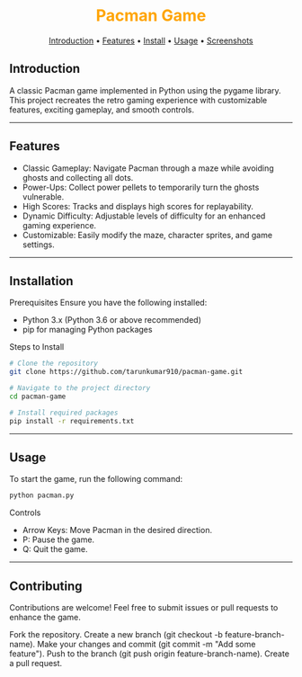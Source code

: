<div align="center"> <h1 style="font-weight: bold; color: orange;">Pacman Game</h1> </div> <p align="center"> <a href="#introduction">Introduction</a> • <a href="#features">Features</a> • <a href="#installation">Install</a> • <a href="#usage">Usage</a> • <a href="#screenshots">Screenshots</a> </p>


## Introduction
A classic Pacman game implemented in Python using the pygame library. This project recreates the retro gaming experience with customizable features, exciting gameplay, and smooth controls.

---

## Features

- Classic Gameplay: Navigate Pacman through a maze while avoiding ghosts and collecting all dots.
- Power-Ups: Collect power pellets to temporarily turn the ghosts vulnerable.
- High Scores: Tracks and displays high scores for replayability.
- Dynamic Difficulty: Adjustable levels of difficulty for an enhanced gaming experience.
- Customizable: Easily modify the maze, character sprites, and game settings.

---

## Installation

Prerequisites
Ensure you have the following installed:

- Python 3.x (Python 3.6 or above recommended)
- pip for managing Python packages

Steps to Install

```bash
# Clone the repository
git clone https://github.com/tarunkumar910/pacman-game.git

# Navigate to the project directory
cd pacman-game

# Install required packages
pip install -r requirements.txt

```

---

## Usage

To start the game, run the following command:

```bash
python pacman.py

```
Controls
- Arrow Keys: Move Pacman in the desired direction.
- P: Pause the game.
- Q: Quit the game.

---


## Contributing
Contributions are welcome! Feel free to submit issues or pull requests to enhance the game.

Fork the repository.
Create a new branch (git checkout -b feature-branch-name).
Make your changes and commit (git commit -m "Add some feature").
Push to the branch (git push origin feature-branch-name).
Create a pull request.
